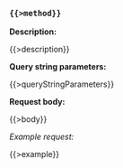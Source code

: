 ### `{{>method}}`

**Description:**

{{>description}}

**Query string parameters:**

{{>queryStringParameters}}

**Request body:**

{{>body}}

_Example request:_

{{>example}}